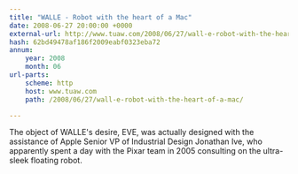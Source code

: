 ```yaml
---
title: "WALLE - Robot with the heart of a Mac"
date: 2008-06-27 20:00:00 +0000
external-url: http://www.tuaw.com/2008/06/27/wall-e-robot-with-the-heart-of-a-mac/
hash: 62bd49478af186f2009eabf0323eba72
annum:
    year: 2008
    month: 06
url-parts:
    scheme: http
    host: www.tuaw.com
    path: /2008/06/27/wall-e-robot-with-the-heart-of-a-mac/

---
```


The object of WALLE's desire, EVE, was actually designed with the assistance of Apple Senior VP of Industrial Design Jonathan Ive, who apparently spent a day with the Pixar team in 2005 consulting on the ultra-sleek floating robot.
